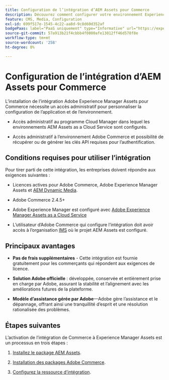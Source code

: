 ```yaml
---
title: Configuration de l’intégration d’AEM Assets pour Commerce
description: Découvrez comment configurer votre environnement Experience Manager Assets afin de gérer les ressources Commerce pour votre boutique.
feature: CMS, Media, Configuration
exl-id: 699f517e-1545-4c22-aa8d-9c8d60d352af
badgePaas: label="PaaS uniquement" type="Informative" url="https://experienceleague.adobe.com/en/docs/commerce/user-guides/product-solutions" tooltip="S’applique uniquement aux projets Adobe Commerce on Cloud (infrastructure PaaS gérée par Adobe) et aux projets On-premise."
source-git-commit: 57a913b21f4cbbb4f0800afe13012ff46d578f8e
workflow-type: tm+mt
source-wordcount: '258'
ht-degree: 0%

---
```


# Configuration de l’intégration d’AEM Assets pour Commerce

L’installation de l’intégration Adobe Experience Manager Assets pour Commerce nécessite un accès administratif pour personnaliser la configuration de l’application et de l’environnement.

- Accès administratif au programme Cloud Manager dans lequel les environnements AEM Assets as a Cloud Service sont configurés.

- Accès administratif à l’environnement Adobe Commerce et possibilité de récupérer ou de générer les clés API requises pour l’authentification.

## Conditions requises pour utiliser l’intégration

Pour tirer parti de cette intégration, les entreprises doivent répondre aux exigences suivantes :

- Licences actives pour Adobe Commerce, Adobe Experience Manager Assets et [AEM Dynamic Media](https://experienceleague.adobe.com/en/docs/experience-manager-65/content/assets/dynamic/administering-dynamic-media).

- Adobe Commerce 2.4.5+

- Adobe Experience Manager est configuré avec [Adobe Experience Manager Assets as a Cloud Service](https://experienceleague.adobe.com/fr/docs/experience-manager-cloud-service/content/assets/overview)

- L’utilisateur d’Adobe Commerce qui configure l’intégration doit avoir accès à l’organisation [IMS](https://experienceleague.adobe.com/en/docs/core-services/interface/administration/organizations#concept_EA8AEE5B02CF46ACBDAD6A8508646255) où le projet AEM Assets est configuré.

## Principaux avantages

- **Pas de frais supplémentaires** - Cette intégration est fournie gratuitement pour les commerçants qui répondent aux exigences de licence.

- **Solution Adobe officielle** : développée, conservée et entièrement prise en charge par Adobe, assurant la stabilité et l’alignement avec les améliorations futures de la plateforme.

- **Modèle d’assistance gérée par Adobe**—Adobe gère l’assistance et le dépannage, offrant ainsi une tranquillité d’esprit et une résolution rationalisée des problèmes.

## Étapes suivantes

L’activation de l’intégration de Commerce à Experience Manager Assets est un processus en trois étapes :

1. [Installez le package AEM Assets](aem-assets-configure-aem.md).

1. [Installation des packages Adobe Commerce](aem-assets-configure-aem.md).

1. [Configurez la ressource d’intégration](aem-assets-setup-synchronization.md).
